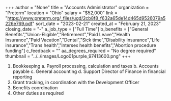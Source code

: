 +++
author = "None"
title = "Accounts Administrator"
organization = "Preterm"
location = "Ohio"
salary = "$52,000"
link = "https://www.preterm.org/_files/ugd/2cb8f8_f632a65de14d465d9526079a5226e769.pdf"
sort_date = "2023-02-21"
created_at = "February 21, 2023"
closing_date = "-"
a_job_type = ["Full Time"]
b_benefits = ["General Benefits","Union-Eligible","Retirement","Paid Leave","Health Insurance","Paid Vacation","Dental","Sick time","Disability insurance","Life insurance","Trans health","Intersex health benefits","Abortion procedure funding"]
c_feedback = ""
aa_degrees_required = "No degree required"
thumbnail = "../../images/Logo01purple_97413600.png"
+++
1. Bookkeeping
a. Payroll processing, calculation and taxes
b. Accounts payable
c. General accounting
d. Support Director of Finance in financial reporting
2. Grant tracking, in coordination with the Development Officer
3. Benefits coordination
4. Other duties as required